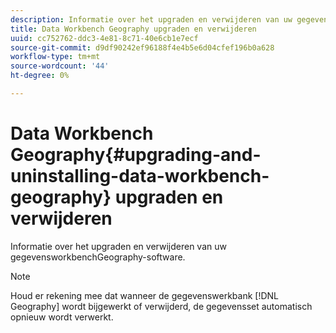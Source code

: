 ```yaml
---
description: Informatie over het upgraden en verwijderen van uw gegevensworkbenchGeography-software.
title: Data Workbench Geography upgraden en verwijderen
uuid: cc752762-ddc3-4e81-8c71-40e6cb1e7ecf
source-git-commit: d9df90242ef96188f4e4b5e6d04cfef196b0a628
workflow-type: tm+mt
source-wordcount: '44'
ht-degree: 0%

---
```



# Data Workbench Geography{#upgrading-and-uninstalling-data-workbench-geography} upgraden en verwijderen

Informatie over het upgraden en verwijderen van uw gegevensworkbenchGeography-software.

>[!NOTE]
>
>Houd er rekening mee dat wanneer de gegevenswerkbank [!DNL Geography] wordt bijgewerkt of verwijderd, de gegevensset automatisch opnieuw wordt verwerkt.

